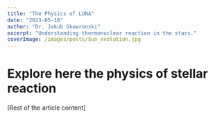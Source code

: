 ```yaml
---
title: "The Physics of LUNA"
date: "2023-05-18"
author: "Dr. Jakub Skowronski"
excerpt: "Understanding thermonuclear reaction in the stars."
coverImage: /images/posts/Sun_evolution.jpg
---
```


# Explore here the physics of stellar reaction

[Rest of the article content]